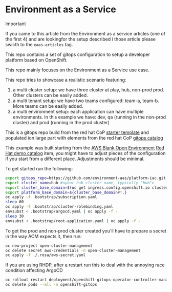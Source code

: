 # Environment as a Service

> [!IMPORTANT]
> If you came to this article from the Environment as a service articles (one of the first 4) and are lookingfor the setup described i those article please swicth to the `eaas-articles` tag.

This repo contains a set of gitops configuration to setup a developer platform based on OpenShift.

This repo mainly focuses on the Environment as a Service use case.

This repo tries to showcase a realistic scenario featuring:

1. a multi cluster setup: we have three cluster at play, hub, non-prod prod. Other clusters can be easily added.
2. a multi tenant setup: we have two teams configured: team-a, team-b. More teams can be easily added.
3. a multi environment setup: each application can have multiple environments. In this example we have: dev, qa (running in the non-prod cluster) and prod (running in the prod cluster)

This is a gitops repo build from the red hat CoP [starter template](https://github.com/redhat-cop/gitops-standards-repo-template) and populated ion large part with elements from the red hat CoP [gitops catalog](https://github.com/redhat-cop/gitops-catalog)

This example was built starting from the [AWS Blank Open Environment](https://demo.redhat.com/catalog?search=aws&item=babylon-catalog-prod%2Fsandboxes-gpte.sandbox-open.prod) [Red Hat demo catalog](https://demo.redhat.com/catalog) item, you might have to adjust pieces of the configuration if you start from a different place. Adjustments should be minimal. 

To get started run the following:

```sh
export gitops_repo=https://github.com/environment-aas/platform-iac.git #<your newly created repo>
export cluster_name=hub #<your hub cluster name, typically "hub">
export cluster_base_domain=$(oc get ingress.config.openshift.io cluster --template={{.spec.domain}} | sed -e "s/^apps.//")
export platform_base_domain=${cluster_base_domain#*.}
oc apply -f .bootstrap/subscription.yaml
sleep 60
oc apply -f .bootstrap/cluster-rolebinding.yaml
envsubst < .bootstrap/argocd.yaml | oc apply -f -
sleep 30
envsubst < .bootstrap/root-application.yaml | oc apply -f -
```

To get the prod and non-prod cluster created you'll have to prepare a secret in the way ACM expects it, then run:

```sh
oc new-project open-cluster-management
oc delete secret aws-credentials -n open-cluster-management
oc apply -f ./.rosa/aws-secret.yaml
```

If you are using RHDP, after a restart run this to deal with the annoying race condition affecting ArgoCD

```sh
oc rollout restart deployment/openshift-gitops-operator-controller-manager -n openshift-operators
oc delete pods --all -n openshift-gitops
```


